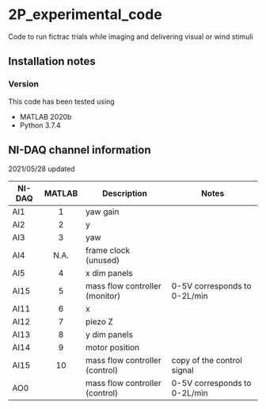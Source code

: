 # 2P_experimental_code
Code to run fictrac trials while imaging and delivering visual or wind stimuli

## Installation notes
### Version
This code has been tested using
- MATLAB 2020b
- Python 3.7.4

## NI-DAQ channel information
2021/05/28 updated

| NI-DAQ  | MATLAB | Description | Notes |
| ------- |:------:| ----------- | ----- |
| AI1 | 1 | yaw gain ||
| AI2 | 2 | y ||
| AI3 | 3 | yaw ||
| AI4 | N.A.| frame clock (unused)||
| AI5 | 4 | x dim panels ||
| AI15 | 5 | mass flow controller (monitor) | 0-5V corresponds to 0-2L/min |
| AI11 | 6 | x ||
| AI12 | 7 | piezo Z ||
| AI13 | 8 | y dim panels ||
| AI14 | 9 | motor position ||
| AI15 | 10 | mass flow controller (control) | copy of the control signal |
| AO0 |  | mass flow controller (control) | 0-5V corresponds to 0-2L/min |
